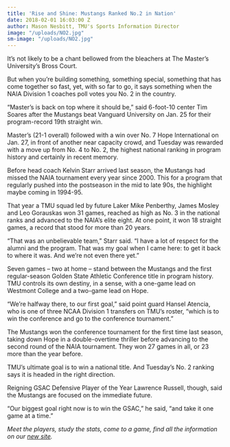 ```yaml
---
title: 'Rise and Shine: Mustangs Ranked No.2 in Nation'
date: 2018-02-01 16:03:00 Z
author: Mason Nesbitt, TMU's Sports Information Director
image: "/uploads/NO2.jpg"
sm-image: "/uploads/NO2.jpg"
---
```


It’s not likely to be a chant bellowed from the bleachers at The Master’s University’s Bross Court.

But when you’re building something, something special, something that has come together so fast, yet, with so far to go, it says something when the NAIA Division 1 coaches poll votes you No. 2 in the country.  

“Master’s is back on top where it should be,” said 6-foot-10 center Tim Soares after the Mustangs beat Vanguard University on Jan. 25 for their program-record 19th straight win.

Master’s (21-1 overall) followed with a win over No. 7 Hope International on Jan. 27, in front of another near capacity crowd, and Tuesday was rewarded with a move up from No. 4 to No. 2, the highest national ranking in program history and certainly in recent memory.

Before head coach Kelvin Starr arrived last season, the Mustangs had missed the NAIA tournament every year since 2000. This for a program that regularly pushed into the postseason in the mid to late 90s, the highlight maybe coming in 1994-95.

That year a TMU squad led by future Laker Mike Penberthy, James Mosley and Leo Gorauskas won 31 games, reached as high as No. 3 in the national ranks and advanced to the NAIA’s elite eight. At one point, it won 18 straight games, a record that stood for more than 20 years.

“That was an unbelievable team,” Starr said. “I have a lot of respect for the alumni and the program. That was my goal when I came here: to get it back to where it was. And we’re not even there yet.”

Seven games – two at home – stand between the Mustangs and the first regular-season Golden State Athletic Conference title in program history. TMU controls its own destiny, in a sense, with a one-game lead on Westmont College and a two-game lead on Hope.

“We’re halfway there, to our first goal,” said point guard Hansel Atencia, who is one of three NCAA Division 1 transfers on TMU’s roster, “which is to win the conference and go to the conference tournament.”

The Mustangs won the conference tournament for the first time last season, taking down Hope in a double-overtime thriller before advancing to the second round of the NAIA tournament.  They won 27 games in all, or 23 more than the year before.

TMU’s ultimate goal is to win a national title. And Tuesday’s No. 2 ranking says it is headed in the right direction. 

Reigning GSAC Defensive Player of the Year Lawrence Russell, though, said the Mustangs are focused on the immediate future.

“Our biggest goal right now is to win the GSAC,” he said, “and take it one game at a time.”

*Meet the players, study the stats, come to a game, find all the information on our [new site](https://gomustangs.com).*